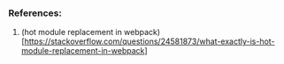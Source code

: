 ### References:
1. (hot module replacement in webpack)[https://stackoverflow.com/questions/24581873/what-exactly-is-hot-module-replacement-in-webpack]
